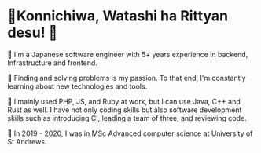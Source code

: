 # :sake:Konnichiwa, Watashi ha Rittyan desu! :sushi:
:bamboo: I'm a Japanese software engineer with 5+ years experience in backend, Infrastructure and frontend. 

:sushi: Finding and solving problems is my passion. To that end, I'm constantly learning about new technologies and tools. 

:ramen: I mainly used PHP, JS, and Ruby at work, but I can use Java, C++ and Rust as well. I have not only coding skills but also software development skills such as introducing CI, leading a team of three, and reviewing code. 

:scotland: In 2019 - 2020, I was in MSc Advanced computer science at University of St Andrews.
